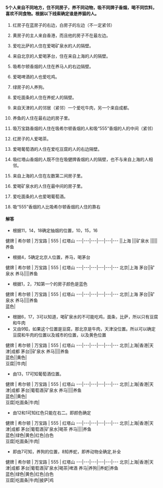 
#### 5个人来自不同地方，住不同房子，养不同动物，吸不同牌子香烟，喝不同饮料，喜欢不同食物。根据以下线索确定谁是养猫的人。

1. 红房子在蓝房子的右边，白房子的左边（不一定紧邻） 

2. 黄房子的主人来自香港，而且他的房子不在最左边。 

3. 爱吃比萨的人住在爱喝矿泉水的人的隔壁。 

4. 来自北京的人爱喝茅台，住在来自上海的人的隔壁。 

5. 吸希尔顿香烟的人住在养马人的右边隔壁。 

6. 爱喝啤酒的人也爱吃鸡。 

7. 绿房子的人养狗。 

8. 爱吃面条的人住在养蛇人的隔壁。 

9. 来自天津的人的邻居（紧邻）一个爱吃牛肉，另一个来自成都。 

10. 养鱼的人住在最右边的房子里。 

11. 吸万宝路香烟的人住在吸希尔顿香烟的人和吸“555”香烟的人的中间（紧邻） 

12. 红房子的人爱喝茶。 

13. 爱喝葡萄酒的人住在爱吃豆腐的人的右边隔壁。 

14. 吸红塔山香烟的人既不住在吸健牌香烟的人的隔壁，也不与来自上海的人相邻。 

15. 来自上海的人住在左数第二间房子里。 

16. 爱喝矿泉水的人住在最中间的房子里。 

17. 爱吃面条的人也爱喝葡萄酒。 

18. 吸“555”香烟的人比吸希尔顿香烟的人住的靠右 


#### 解答
- 根据11，14，18确定抽烟的位置，10，15，16

健牌 | 希尔顿 | 万宝路 | 555 | 红塔山 
---|---|---|---|---|---
||上海
|||矿泉水
|||||养鱼

- 根据4，5确定北京人位置，养马，喝茅台

健牌 | 希尔顿 | 万宝路 | 555 | 红塔山 
---|---|---|---|---|---
北京|上海
茅台||矿泉水
养马||||养鱼

- 根据1，2，7知第一个的房子颜色是蓝色  

健牌 | 希尔顿 | 万宝路 | 555 | 红塔山 
---|---|---|---|---|---
北京|上海
茅台||矿泉水
养马||||养鱼  
蓝色|

- 根据6，17，3可以知道，喝矿泉水的不可能吃鸡，面条，比萨，所以只有豆腐和牛肉
- 又由9知，如果这个位置是豆腐，那北京是牛肉，天津没位置。所以可以确定豆腐和牛肉的位置以及城市的位置，以及黄色位置

健牌 | 希尔顿 | 万宝路 | 555 | 红塔山 
---|---|---|---|---|---
北京|上海|香港|天津|成都
茅台||矿泉水
养马||||养鱼  
蓝色||黄色|   
豆腐||牛肉|   

- 由13，17可知葡萄酒位置。

健牌 | 希尔顿 | 万宝路 | 555 | 红塔山 
---|---|---|---|---|---
北京|上海|香港|天津|成都
茅台|葡萄酒|矿泉水
养马||||养鱼  
蓝色||黄色|   
豆腐|吃面条|牛肉|   

- 由12和1可知红色只能在右二。即颜色确定  

健牌 | 希尔顿 | 万宝路 | 555 | 红塔山 
---|---|---|---|---|---
北京|上海|香港|天津|成都
茅台|葡萄酒|矿泉水|喝茶
养马||||养鱼  
蓝色|绿色|黄色|红色|白色   
豆腐|吃面条|牛肉|   


- 即由7可知，养狗的位置，8知养蛇，即养动物全确定,补全

健牌 | 希尔顿 | 万宝路 | 555 | 红塔山 
---|---|---|---|---|---
北京|上海|香港|天津|成都
茅台|葡萄酒|矿泉水|喝茶|啤酒
养马|养狗||养蛇|养鱼  
蓝色|绿色|黄色|红色|白色   
豆腐|吃面条|牛肉|披萨|鸡   
